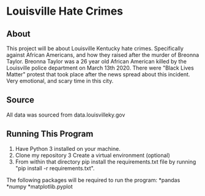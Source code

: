 # Louisville Hate Crimes

## About

This project will be about Louisville Kentucky hate crimes. Specifically against African Americans, and  how they raised after the murder of Breonna Taylor. Breonna Taylor was a 26 year old African American  killed by the Louisville police department on March 13th 2020. There were "Black Lives Matter" protest that took place after the news spread about this incident. Very emotional, and scary time in this city.

## Source

All data was sourced from data.louisvilleky.gov

## Running This Program 

1. Have Python 3 installed on your machine.
2. Clone my repository 
3 Create a virtual environment (optional)
4. From within that directory pip install the requirements.txt file by running "pip install -r requirements.txt".


The following packages will be required to run the program: 
*pandas 
*numpy
*matplotlib.pyplot